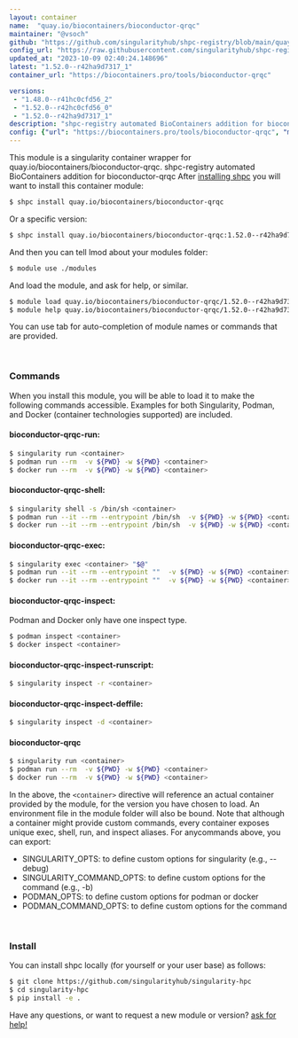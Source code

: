 ```yaml
---
layout: container
name:  "quay.io/biocontainers/bioconductor-qrqc"
maintainer: "@vsoch"
github: "https://github.com/singularityhub/shpc-registry/blob/main/quay.io/biocontainers/bioconductor-qrqc/container.yaml"
config_url: "https://raw.githubusercontent.com/singularityhub/shpc-registry/main/quay.io/biocontainers/bioconductor-qrqc/container.yaml"
updated_at: "2023-10-09 02:40:24.148696"
latest: "1.52.0--r42ha9d7317_1"
container_url: "https://biocontainers.pro/tools/bioconductor-qrqc"

versions:
 - "1.48.0--r41hc0cfd56_2"
 - "1.52.0--r42hc0cfd56_0"
 - "1.52.0--r42ha9d7317_1"
description: "shpc-registry automated BioContainers addition for bioconductor-qrqc"
config: {"url": "https://biocontainers.pro/tools/bioconductor-qrqc", "maintainer": "@vsoch", "description": "shpc-registry automated BioContainers addition for bioconductor-qrqc", "latest": {"1.52.0--r42ha9d7317_1": "sha256:4593a5006a6e7fb079370c35f118bde0c29b8dae7aefd5100c04fc46fd22931d"}, "tags": {"1.48.0--r41hc0cfd56_2": "sha256:5a7238717a8fc2c737d0cd1e533234769e7fcb59f450cf93d1ae715ab4e34b7d", "1.52.0--r42hc0cfd56_0": "sha256:550b242f58c032995187ac2026df27ba647abfb74f22bfce761eaf941e129ea7", "1.52.0--r42ha9d7317_1": "sha256:4593a5006a6e7fb079370c35f118bde0c29b8dae7aefd5100c04fc46fd22931d"}, "docker": "quay.io/biocontainers/bioconductor-qrqc"}
---
```


This module is a singularity container wrapper for quay.io/biocontainers/bioconductor-qrqc.
shpc-registry automated BioContainers addition for bioconductor-qrqc
After [installing shpc](#install) you will want to install this container module:


```bash
$ shpc install quay.io/biocontainers/bioconductor-qrqc
```

Or a specific version:

```bash
$ shpc install quay.io/biocontainers/bioconductor-qrqc:1.52.0--r42ha9d7317_1
```

And then you can tell lmod about your modules folder:

```bash
$ module use ./modules
```

And load the module, and ask for help, or similar.

```bash
$ module load quay.io/biocontainers/bioconductor-qrqc/1.52.0--r42ha9d7317_1
$ module help quay.io/biocontainers/bioconductor-qrqc/1.52.0--r42ha9d7317_1
```

You can use tab for auto-completion of module names or commands that are provided.

<br>

### Commands

When you install this module, you will be able to load it to make the following commands accessible.
Examples for both Singularity, Podman, and Docker (container technologies supported) are included.

#### bioconductor-qrqc-run:

```bash
$ singularity run <container>
$ podman run --rm  -v ${PWD} -w ${PWD} <container>
$ docker run --rm  -v ${PWD} -w ${PWD} <container>
```

#### bioconductor-qrqc-shell:

```bash
$ singularity shell -s /bin/sh <container>
$ podman run --it --rm --entrypoint /bin/sh  -v ${PWD} -w ${PWD} <container>
$ docker run --it --rm --entrypoint /bin/sh  -v ${PWD} -w ${PWD} <container>
```

#### bioconductor-qrqc-exec:

```bash
$ singularity exec <container> "$@"
$ podman run --it --rm --entrypoint ""  -v ${PWD} -w ${PWD} <container> "$@"
$ docker run --it --rm --entrypoint ""  -v ${PWD} -w ${PWD} <container> "$@"
```

#### bioconductor-qrqc-inspect:

Podman and Docker only have one inspect type.

```bash
$ podman inspect <container>
$ docker inspect <container>
```

#### bioconductor-qrqc-inspect-runscript:

```bash
$ singularity inspect -r <container>
```

#### bioconductor-qrqc-inspect-deffile:

```bash
$ singularity inspect -d <container>
```



#### bioconductor-qrqc

```bash
$ singularity run <container>
$ podman run --rm  -v ${PWD} -w ${PWD} <container>
$ docker run --rm  -v ${PWD} -w ${PWD} <container>
```


In the above, the `<container>` directive will reference an actual container provided
by the module, for the version you have chosen to load. An environment file in the
module folder will also be bound. Note that although a container
might provide custom commands, every container exposes unique exec, shell, run, and
inspect aliases. For anycommands above, you can export:

 - SINGULARITY_OPTS: to define custom options for singularity (e.g., --debug)
 - SINGULARITY_COMMAND_OPTS: to define custom options for the command (e.g., -b)
 - PODMAN_OPTS: to define custom options for podman or docker
 - PODMAN_COMMAND_OPTS: to define custom options for the command

<br>

### Install

You can install shpc locally (for yourself or your user base) as follows:

```bash
$ git clone https://github.com/singularityhub/singularity-hpc
$ cd singularity-hpc
$ pip install -e .
```

Have any questions, or want to request a new module or version? [ask for help!](https://github.com/singularityhub/singularity-hpc/issues)